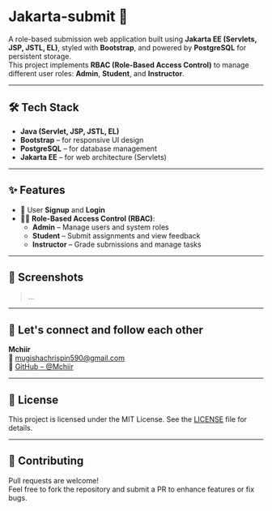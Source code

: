 # Jakarta-submit 🚀

A role-based submission web application built using **Jakarta EE (Servlets, JSP, JSTL, EL)**, styled with **Bootstrap**, and powered by **PostgreSQL** for persistent storage.  
This project implements **RBAC (Role-Based Access Control)** to manage different user roles: **Admin**, **Student**, and **Instructor**.

---

## 🛠️ Tech Stack

- **Java (Servlet, JSP, JSTL, EL)**
- **Bootstrap** – for responsive UI design
- **PostgreSQL** – for database management
- **Jakarta EE** – for web architecture (Servlets)

---

## ✨ Features

- 🔐 User **Signup** and **Login**
- 🧑‍💼 **Role-Based Access Control (RBAC)**:
  - **Admin** – Manage users and system roles
  - **Student** – Submit assignments and view feedback
  - **Instructor** – Grade submissions and manage tasks

---

## 📸 Screenshots

> _..._

---

## 👨 Let's connect and follow each other

**Mchiir**  
📧 [mugishachrispin590@gmail.com](mailto:mugishachrispin590@gmail.com)  
🔗 [GitHub – @Mchiir](https://github.com/Mchiir)

---

## 📝 License

This project is licensed under the MIT License. See the [LICENSE](LICENSE) file for details.

---

## 🙌 Contributing

Pull requests are welcome!  
Feel free to fork the repository and submit a PR to enhance features or fix bugs.
